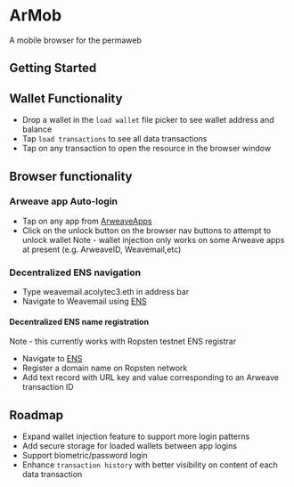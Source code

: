 # ArMob

A mobile browser for the permaweb

## Getting Started

## Wallet Functionality

* Drop a wallet in the `load wallet` file picker to see wallet address and balance
* Tap `load transactions` to see all data transactions
* Tap on any transaction to open the resource in the browser window

## Browser functionality

### Arweave app Auto-login

* Tap on any app from [ArweaveApps](https://arweaveapps.com)
* Click on the unlock button on the browser nav buttons to attempt to unlock wallet
Note - wallet injection only works on some Arweave apps at present (e.g. ArweaveID, Weavemail,etc)

### Decentralized ENS navigation

* Type weavemail.acolytec3.eth in address bar
* Navigate to Weavemail using [ENS](https://app.ens.domains)

#### Decentralized ENS name registration

Note - this currently works with Ropsten testnet ENS registrar

* Navigate to [ENS](https://app.ens.domains)
* Register a domain name on Ropsten network
* Add text record with URL key and value corresponding to an Arweave transaction ID

## Roadmap

* Expand wallet injection feature to support more login patterns
* Add secure storage for loaded wallets between app logins
* Support biometric/password login
* Enhance `transaction history` with better visibility on content of each data transaction
